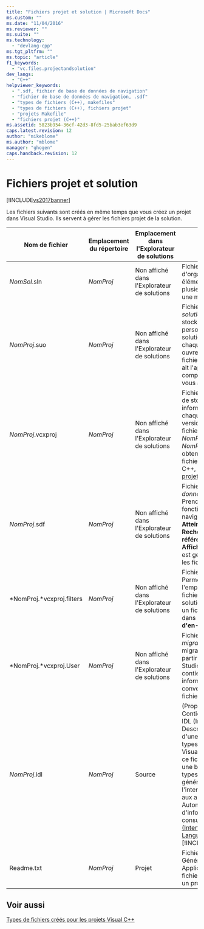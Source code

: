 ```yaml
---
title: "Fichiers projet et solution | Microsoft Docs"
ms.custom: ""
ms.date: "11/04/2016"
ms.reviewer: ""
ms.suite: ""
ms.technology: 
  - "devlang-cpp"
ms.tgt_pltfrm: ""
ms.topic: "article"
f1_keywords: 
  - "vc.files.projectandsolution"
dev_langs: 
  - "C++"
helpviewer_keywords: 
  - ".sdf, fichier de base de données de navigation"
  - "fichier de base de données de navigation, .sdf"
  - "types de fichiers (C++), makefiles"
  - "types de fichiers (C++), fichiers projet"
  - "projets Makefile"
  - "fichiers projet (C++)"
ms.assetid: 5823b954-36cf-42d3-8fd5-25bab3ef63d9
caps.latest.revision: 12
author: "mikeblome"
ms.author: "mblome"
manager: "ghogen"
caps.handback.revision: 12
---
```

# Fichiers projet et solution
[!INCLUDE[vs2017banner](../assembler/inline/includes/vs2017banner.md)]

Les fichiers suivants sont créés en même temps que vous créez un projet dans Visual Studio.  Ils servent à gérer les fichiers projet de la solution.  
  
|Nom de fichier|Emplacement du répertoire|Emplacement dans l'Explorateur de solutions|Description|  
|--------------------|-------------------------------|-------------------------------------------------|-----------------|  
|*NomSol*.sln|*NomProj*|Non affiché dans l'Explorateur de solutions|Fichier *solution*.  Permet d'organiser tous les éléments d'un ou plusieurs projets dans une même solution.|  
|*NomProj*.suo|*NomProj*|Non affiché dans l'Explorateur de solutions|Fichier d'*options de solution*.  Permet de stocker les personnalisations de la solution pour que chaque fois que vous ouvrez un projet ou un fichier de la solution, il ait l'apparence et le comportement que vous attendez.|  
|*NomProj*.vcxproj|*NomProj*|Non affiché dans l'Explorateur de solutions|Fichier *projet*.  Permet de stocker les informations propres à chaque projet.  \(Dans les versions antérieures, ce fichier était nommé *NomProj*.vcproj ou *NomProj*.dsp.\) Pour obtenir un exemple de fichier projet Visual C\+\+, consultez [Fichiers projet](../ide/project-files.md).|  
|*NomProj*.sdf|*NomProj*|Non affiché dans l'Explorateur de solutions|Fichier de *base de données de navigation*.  Prend en charge les fonctionnalités de navigation telles que **Atteindre la définition**, **Rechercher toutes les références** et **Affichage de classes**.  Il est généré en analysant les fichiers d'en\-tête.|  
|*NomProj.*vcxproj.filters|*NomProj*|Non affiché dans l'Explorateur de solutions|Fichier de *filtres*.  Permet de spécifier l'emplacement d'un fichier ajouté à la solution.  Par exemple, un fichier .h sera placé dans le nœud **Fichiers d'en\-tête**.|  
|*NomProj.*vcxproj.User|*NomProj*|Non affiché dans l'Explorateur de solutions|Fichier *utilisateur de migration*.  Suite à la migration d'un projet à partir de Visual Studio 2008, ce fichier contient des informations qui ont été converties à partir d'un fichier .vsprops.|  
|*NomProj*.idl|*NomProj*|Source|\(Propre au projet\) Contient le code source IDL \(Interface Description Langage\) d'une bibliothèque de types de contrôles.  Visual C\+\+ se sert de ce fichier pour générer une bibliothèque de types.  La bibliothèque générée expose l'interface du contrôle aux autres clients Automation.  Pour plus d'informations, consultez [Fichier IDL \(Interface Definition Language\)](http://msdn.microsoft.com/library/windows/desktop/aa378712) dans le [!INCLUDE[winsdkshort](../atl/reference/includes/winsdkshort_md.md)].|  
|Readme.txt|*NomProj*|Projet|Fichier *Lisez\-moi*.  Généré par l'Assistant Application, il décrit les fichiers contenus dans un projet.|  
  
## Voir aussi  
 [Types de fichiers créés pour les projets Visual C\+\+](../ide/file-types-created-for-visual-cpp-projects.md)